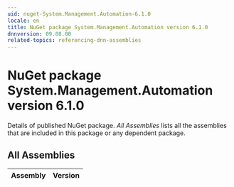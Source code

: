 ```yaml
---
uid: nuget-System.Management.Automation-6.1.0
locale: en
title: NuGet package System.Management.Automation version 6.1.0
dnnversion: 09.08.00
related-topics: referencing-dnn-assemblies
---
```


# NuGet package System.Management.Automation version 6.1.0
Details of published NuGet package.
*All Assemblies* lists all the assemblies that are included in this package or any dependent package.

## All Assemblies

|Assembly|Version|
|---|---|

